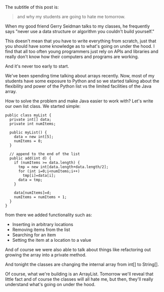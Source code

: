 <!--
.. title: Build it first
.. slug: 2013-11-19-build_it.md
.. date: 2013-11-19
.. tags: 
.. type: text
-->


The subtitle of this post is:

>
> and why my students are going to hate me tomorrow.

When my good friend Gerry Seidman talks to my classes, he frequently
says "never use a data structure or algorithm you couldn't build yourself."

This doesn't mean that you have to write everything from scratch, just
that you should have some knowledge as to what's going on under the
hood. I find that all too often young programmers just rely on APIs
and libraries and really don't know how their computers and programs are working.

And it's never too early to start.

We've been spending time talking about arrays recently. Now, most of
my students have some exposure to Python and so we started talking
about the flexibility and power of the Python list vs the limited
facilities of the Java array.

How to solve the problem and make Java easier to work with? Let's
write our own list class. We started simple:


    public class myList {
      private int[] data;
      private int numItems;
    
      public myList() {
        data = new int[5];
    	numItems = 0;
      }
    
      // append to the end of the list
      public add(int d) {
        if (numItems >= data.length) {
    	  tmp = new int[data.length+data.length/2];
    	  for (int i=0;i<numItems;i++)
    	    tmp[i]=data[i];
    	  data = tmp;
    	}
    
        data[numItems]=d;
    	numItems = numItems + 1;
      }
    }

from there we added functionality such as:

 * Inserting in arbitrary locations
 * Removing items from the list
 * Searching for an item
 * Setting the item at a location to a value

And of course we were also able to talk about things like refactoring
out growing the array into a private method.

And tonight the classes are changing the internal array from int[] to String[].

Of course, what we're building is an ArrayList. Tomorrow we'll reveal
that little fact and of course the classes will all hate me, but then,
they'll really understand what's going on under the hood.
